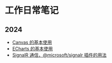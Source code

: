 # 工作日常笔记

## 2024
* [Canvas 的基本使用](/daily/2024/Canvas.md)
* [ECharts 的基本使用](/daily/2024/ECharts.md)
* [SignalR 通信，@microsoft/signalr 插件的用法](/daily/2024/SignalR.md)

